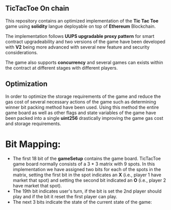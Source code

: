 ## TicTacToe On chain

This repository contains an optimized implementation of the **Tic Tac Toe** game using **solidity** langue deployable on top of **Ethereum** Blockchain.

The implementation follows **UUPS upgradable proxy pattern** for smart contract upgradeability and two versions of the game have been developed with **V2** being more advanced with several new feature and security considerations.

The game also supports **concurrency** and several games can exists within the contract at different stages with different players. 

## Optimization

In order to optimize the storage requirements of the game and reduce the gas cost of several necessary actions of the game such as determining  winner bit packing method have been used. Using this method the entire game board as well as other flags and state variables of the game have been packed into a single **uint256** drastically improving the game gas cost and storage requirements.

# Bit Mapping:

- The first 18 bit of the **gameSetup** contains the game board. TicTacToe game board normally consists of a 3 * 3 matrix with 9 spots. In this implementation we have assigned two bits for each of the spots in the matrix, setting the first bit in the spot indicates an **X** (i.e., player 1 have market that spot) and setting the second bit indicated an **O** (i.e., player 2 have market that spot).
- The 19th bit indicates user's turn, if the bit is set the 2nd player should play and if the bit it reset the first player can play.
- The next 3 bits indicate the state of the current state of the game: